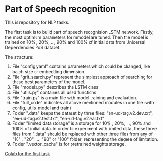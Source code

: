 # Part of Speech recognition

This is repository for NLP tasks. 

The first task is to build part of speech recognision LSTM network.
Firstly, the most optimum parameters for mmodel are tuned. Then the model is trained on 10% , 20%, ..., 90% and 100% of initial data from Unicersal Dependencies PoS dataset.

The stracture:
1. File "config.yaml" contains parameters which could be changed, like batch size or embedding dimension.
2. File "grit_search.py" represent the simplest approach of searching for these best parameters of the model. 
3. File "models.py" describes the LSTM class
4. File "utils.py" containes all used functions
5. File "train.py" is a main file with model training and evaluation.
6. File "full_code" indicates all above mentioned modules in one file (with config, utils, model and train)
7. Folder ".data" keeps the dataset by three files: "en-ud-tag.v2.dev.txt", "en-ud-tag.v2.test.txt", "en-ud-tag.v2.val.txt"
8. Folder "limited data storage" is a storage for 10% , 20%, ..., 90% and 100% of initial data. In order to experiment with limited data, these three files from ".data" should be replaced with other three files from any of "10" , "20", ..., "90" or "100" folder, representing the degree of limitation.
9. Folder ".vector_cache" is for pretrained weights storage.

[Colab for the first task](https://colab.research.google.com/drive/1FBqfTYR-EQR5z-b8oi52O77s8gXDr4hN?usp=sharing)
